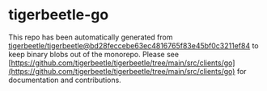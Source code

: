 # tigerbeetle-go
This repo has been automatically generated from [tigerbeetle/tigerbeetle@bd28feccebe63ec4816765f83e45bf0c3211ef84](https://github.com/tigerbeetle/tigerbeetle/commit/bd28feccebe63ec4816765f83e45bf0c3211ef84) to keep binary blobs out of the monorepo. Please see [https://github.com/tigerbeetle/tigerbeetle/tree/main/src/clients/go](https://github.com/tigerbeetle/tigerbeetle/tree/main/src/clients/go) for documentation and contributions.
